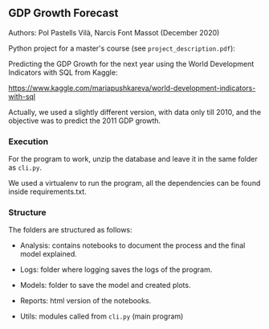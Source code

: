 ## GDP Growth Forecast

Authors: Pol Pastells Vilà, Narcís Font Massot (December 2020)

Python project for a master's course (see `project_description.pdf`):

Predicting the GDP Growth for the next year using the World Development Indicators with SQL from Kaggle:

https://www.kaggle.com/mariapushkareva/world-development-indicators-with-sql

Actually, we used a slightly different version, with data only till 2010, and the objective was to predict the 2011 GDP growth.

### Execution

For the program to work, unzip the database and leave it in the same folder as `cli.py`.

We used a virtualenv to run the program, all the dependencies can be found inside requirements.txt.

### Structure

The folders are structured as follows:

+ Analysis: contains notebooks to document the process and the final model explained.

+ Logs: folder where logging saves the logs of the program.

+ Models: folder to save the model and created plots.

+ Reports: html version of the notebooks.

+ Utils: modules called from `cli.py` (main program)


